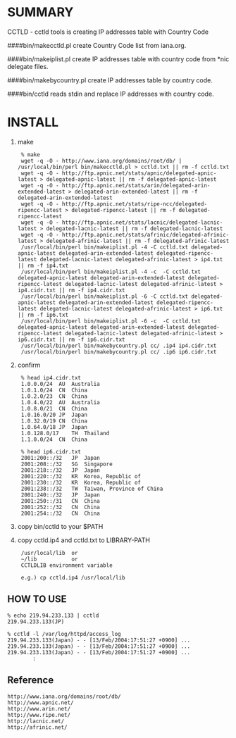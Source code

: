 SUMMARY
=======
CCTLD - cctld tools is creating IP addresses table with Country Code

####bin/makecctld.pl
create Country Code list from iana.org.

####bin/makeiplist.pl
create IP addresses table with country code from *nic delegate files.

####bin/makebycountry.pl
create IP addresses table by country code.

####bin/cctld
reads stdin and replace IP addresses with country code.


INSTALL
=======
1. make

        % make
        wget -q -O - http://www.iana.org/domains/root/db/ | /usr/local/bin/perl bin/makecctld.pl > cctld.txt || rm -f cctld.txt
        wget -q -O - http://ftp.apnic.net/stats/apnic/delegated-apnic-latest > delegated-apnic-latest || rm -f delegated-apnic-latest
        wget -q -O - http://ftp.apnic.net/stats/arin/delegated-arin-extended-latest > delegated-arin-extended-latest || rm -f delegated-arin-extended-latest
        wget -q -O - http://ftp.apnic.net/stats/ripe-ncc/delegated-ripencc-latest > delegated-ripencc-latest || rm -f delegated-ripencc-latest
        wget -q -O - http://ftp.apnic.net/stats/lacnic/delegated-lacnic-latest > delegated-lacnic-latest || rm -f delegated-lacnic-latest
        wget -q -O - http://ftp.apnic.net/stats/afrinic/delegated-afrinic-latest > delegated-afrinic-latest || rm -f delegated-afrinic-latest
        /usr/local/bin/perl bin/makeiplist.pl -4 -C cctld.txt delegated-apnic-latest delegated-arin-extended-latest delegated-ripencc-latest delegated-lacnic-latest delegated-afrinic-latest > ip4.txt || rm -f ip4.txt
        /usr/local/bin/perl bin/makeiplist.pl -4 -c  -C cctld.txt delegated-apnic-latest delegated-arin-extended-latest delegated-ripencc-latest delegated-lacnic-latest delegated-afrinic-latest > ip4.cidr.txt || rm -f ip4.cidr.txt
        /usr/local/bin/perl bin/makeiplist.pl -6 -C cctld.txt delegated-apnic-latest delegated-arin-extended-latest delegated-ripencc-latest delegated-lacnic-latest delegated-afrinic-latest > ip6.txt || rm -f ip6.txt
        /usr/local/bin/perl bin/makeiplist.pl -6 -c  -C cctld.txt delegated-apnic-latest delegated-arin-extended-latest delegated-ripencc-latest delegated-lacnic-latest delegated-afrinic-latest > ip6.cidr.txt || rm -f ip6.cidr.txt
        /usr/local/bin/perl bin/makebycountry.pl cc/ .ip4 ip4.cidr.txt
        /usr/local/bin/perl bin/makebycountry.pl cc/ .ip6 ip6.cidr.txt

2. confirm

        % head ip4.cidr.txt 
        1.0.0.0/24	AU	Australia
        1.0.1.0/24	CN	China
        1.0.2.0/23	CN	China
        1.0.4.0/22	AU	Australia
        1.0.8.0/21	CN	China
        1.0.16.0/20	JP	Japan
        1.0.32.0/19	CN	China
        1.0.64.0/18	JP	Japan
        1.0.128.0/17	TH	Thailand
        1.1.0.0/24	CN	China
        
        % head ip6.cidr.txt
        2001:200::/32	JP	Japan
        2001:208::/32	SG	Singapore
        2001:218::/32	JP	Japan
        2001:220::/32	KR	Korea, Republic of
        2001:230::/32	KR	Korea, Republic of
        2001:238::/32	TW	Taiwan, Province of China
        2001:240::/32	JP	Japan
        2001:250::/31	CN	China
        2001:252::/32	CN	China
        2001:254::/32	CN	China

3. copy bin/cctld to your $PATH

4. copy cctld.ip4 and cctld.txt to LIBRARY-PATH

        /usr/local/lib  or
        ~/lib           or
        CCTLDLIB environment variable

        e.g.) cp cctld.ip4 /usr/local/lib


HOW TO USE
----------
	% echo 219.94.233.133 | cctld
	219.94.233.133(JP)
	
	% cctld -l /var/log/httpd/access_log
	219.94.233.133(Japan) - - [13/Feb/2004:17:51:27 +0900] ...
	219.94.233.133(Japan) - - [13/Feb/2004:17:51:27 +0900] ...
	219.94.233.133(Japan) - - [13/Feb/2004:17:51:27 +0900] ...
	        :

Reference
---------
	http://www.iana.org/domains/root/db/
	http://www.apnic.net/
	http://www.arin.net/
	http://www.ripe.net/
	http://lacnic.net/
	http://afrinic.net/
